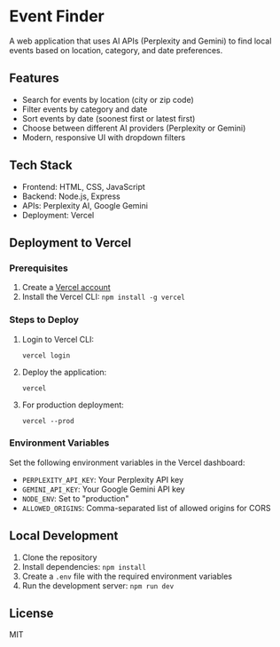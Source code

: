 # Event Finder

A web application that uses AI APIs (Perplexity and Gemini) to find local events based on location, category, and date preferences.

## Features

- Search for events by location (city or zip code)
- Filter events by category and date
- Sort events by date (soonest first or latest first)
- Choose between different AI providers (Perplexity or Gemini)
- Modern, responsive UI with dropdown filters

## Tech Stack

- Frontend: HTML, CSS, JavaScript
- Backend: Node.js, Express
- APIs: Perplexity AI, Google Gemini
- Deployment: Vercel

## Deployment to Vercel

### Prerequisites

1. Create a [Vercel account](https://vercel.com/signup)
2. Install the Vercel CLI: `npm install -g vercel`

### Steps to Deploy

1. Login to Vercel CLI:
   ```
   vercel login
   ```

2. Deploy the application:
   ```
   vercel
   ```

3. For production deployment:
   ```
   vercel --prod
   ```

### Environment Variables

Set the following environment variables in the Vercel dashboard:

- `PERPLEXITY_API_KEY`: Your Perplexity API key
- `GEMINI_API_KEY`: Your Google Gemini API key
- `NODE_ENV`: Set to "production"
- `ALLOWED_ORIGINS`: Comma-separated list of allowed origins for CORS

## Local Development

1. Clone the repository
2. Install dependencies: `npm install`
3. Create a `.env` file with the required environment variables
4. Run the development server: `npm run dev`

## License

MIT 